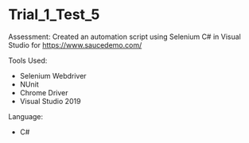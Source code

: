 # Trial_1_Test_5

Assessment: Created an automation script using Selenium C# in Visual Studio for https://www.saucedemo.com/

Tools Used:
- Selenium Webdriver
- NUnit
- Chrome Driver
- Visual Studio 2019

Language:
- C#
